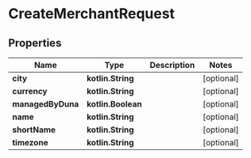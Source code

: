 
# CreateMerchantRequest

## Properties
Name | Type | Description | Notes
------------ | ------------- | ------------- | -------------
**city** | **kotlin.String** |  |  [optional]
**currency** | **kotlin.String** |  |  [optional]
**managedByDuna** | **kotlin.Boolean** |  |  [optional]
**name** | **kotlin.String** |  |  [optional]
**shortName** | **kotlin.String** |  |  [optional]
**timezone** | **kotlin.String** |  |  [optional]



